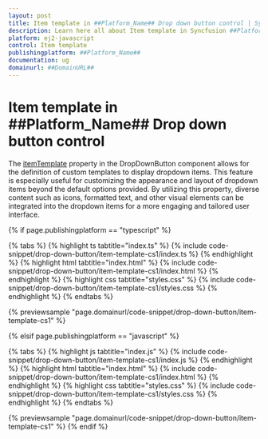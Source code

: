 ```yaml
---
layout: post
title: Item template in ##Platform_Name## Drop down button control | Syncfusion
description: Learn here all about Item template in Syncfusion ##Platform_Name## Drop down button control of Syncfusion Essential JS 2 and more.
platform: ej2-javascript
control: Item template
publishingplatform: ##Platform_Name##
documentation: ug
domainurl: ##DomainURL##
---
```


# Item template in ##Platform_Name## Drop down button control

The [itemTemplate](../../api/drop-down-button/#itemtemplate) property in the DropDownButton component allows for the definition of custom templates to display dropdown items. This feature is especially useful for customizing the appearance and layout of dropdown items beyond the default options provided. By utilizing this property, diverse content such as icons, formatted text, and other visual elements can be integrated into the dropdown items for a more engaging and tailored user interface.

{% if page.publishingplatform == "typescript" %}

{% tabs %}
{% highlight ts tabtitle="index.ts" %}
{% include code-snippet/drop-down-button/item-template-cs1/index.ts %}
{% endhighlight %}
{% highlight html tabtitle="index.html" %}
{% include code-snippet/drop-down-button/item-template-cs1/index.html %}
{% endhighlight %}
{% highlight css tabtitle="styles.css" %}
{% include code-snippet/drop-down-button/item-template-cs1/styles.css %}
{% endhighlight %}
{% endtabs %}

{% previewsample "page.domainurl/code-snippet/drop-down-button/item-template-cs1" %}

{% elsif page.publishingplatform == "javascript" %}

{% tabs %}
{% highlight js tabtitle="index.js" %}
{% include code-snippet/drop-down-button/item-template-cs1/index.js %}
{% endhighlight %}
{% highlight html tabtitle="index.html" %}
{% include code-snippet/drop-down-button/item-template-cs1/index.html %}
{% endhighlight %}
{% highlight css tabtitle="styles.css" %}
{% include code-snippet/drop-down-button/item-template-cs1/styles.css %}
{% endhighlight %}
{% endtabs %}

{% previewsample "page.domainurl/code-snippet/drop-down-button/item-template-cs1" %}
{% endif %}